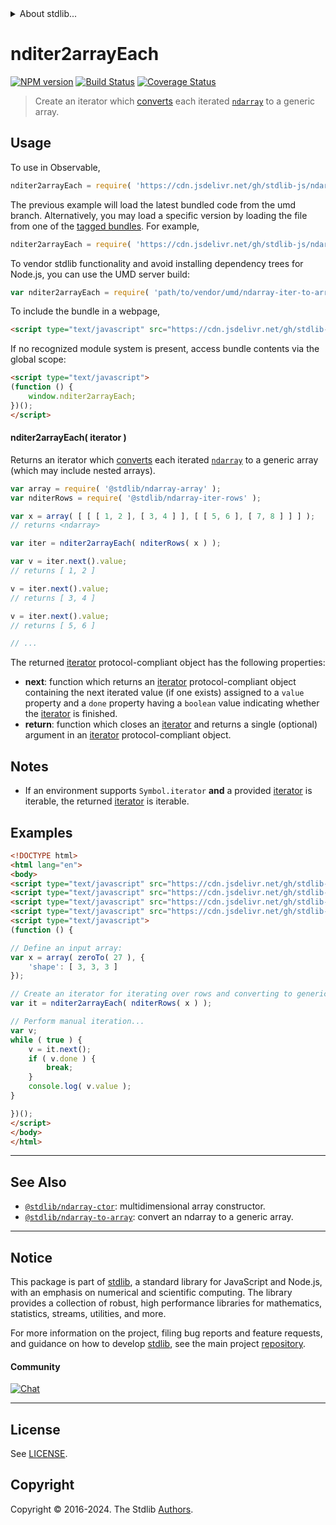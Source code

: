 <!--

@license Apache-2.0

Copyright (c) 2023 The Stdlib Authors.

Licensed under the Apache License, Version 2.0 (the "License");
you may not use this file except in compliance with the License.
You may obtain a copy of the License at

   http://www.apache.org/licenses/LICENSE-2.0

Unless required by applicable law or agreed to in writing, software
distributed under the License is distributed on an "AS IS" BASIS,
WITHOUT WARRANTIES OR CONDITIONS OF ANY KIND, either express or implied.
See the License for the specific language governing permissions and
limitations under the License.

-->


<details>
  <summary>
    About stdlib...
  </summary>
  <p>We believe in a future in which the web is a preferred environment for numerical computation. To help realize this future, we've built stdlib. stdlib is a standard library, with an emphasis on numerical and scientific computation, written in JavaScript (and C) for execution in browsers and in Node.js.</p>
  <p>The library is fully decomposable, being architected in such a way that you can swap out and mix and match APIs and functionality to cater to your exact preferences and use cases.</p>
  <p>When you use stdlib, you can be absolutely certain that you are using the most thorough, rigorous, well-written, studied, documented, tested, measured, and high-quality code out there.</p>
  <p>To join us in bringing numerical computing to the web, get started by checking us out on <a href="https://github.com/stdlib-js/stdlib">GitHub</a>, and please consider <a href="https://opencollective.com/stdlib">financially supporting stdlib</a>. We greatly appreciate your continued support!</p>
</details>

# nditer2arrayEach

[![NPM version][npm-image]][npm-url] [![Build Status][test-image]][test-url] [![Coverage Status][coverage-image]][coverage-url] <!-- [![dependencies][dependencies-image]][dependencies-url] -->

> Create an iterator which [converts][@stdlib/ndarray/to-array] each iterated [`ndarray`][@stdlib/ndarray/ctor] to a generic array.

<!-- Section to include introductory text. Make sure to keep an empty line after the intro `section` element and another before the `/section` close. -->

<section class="intro">

</section>

<!-- /.intro -->

<!-- Package usage documentation. -->



<section class="usage">

## Usage

To use in Observable,

```javascript
nditer2arrayEach = require( 'https://cdn.jsdelivr.net/gh/stdlib-js/ndarray-iter-to-array-each@umd/browser.js' )
```
The previous example will load the latest bundled code from the umd branch. Alternatively, you may load a specific version by loading the file from one of the [tagged bundles](https://github.com/stdlib-js/ndarray-iter-to-array-each/tags). For example,

```javascript
nditer2arrayEach = require( 'https://cdn.jsdelivr.net/gh/stdlib-js/ndarray-iter-to-array-each@v0.2.0-umd/browser.js' )
```

To vendor stdlib functionality and avoid installing dependency trees for Node.js, you can use the UMD server build:

```javascript
var nditer2arrayEach = require( 'path/to/vendor/umd/ndarray-iter-to-array-each/index.js' )
```

To include the bundle in a webpage,

```html
<script type="text/javascript" src="https://cdn.jsdelivr.net/gh/stdlib-js/ndarray-iter-to-array-each@umd/browser.js"></script>
```

If no recognized module system is present, access bundle contents via the global scope:

```html
<script type="text/javascript">
(function () {
    window.nditer2arrayEach;
})();
</script>
```

#### nditer2arrayEach( iterator )

Returns an iterator which [converts][@stdlib/ndarray/to-array] each iterated [`ndarray`][@stdlib/ndarray/ctor] to a generic array (which may include nested arrays).

```javascript
var array = require( '@stdlib/ndarray-array' );
var nditerRows = require( '@stdlib/ndarray-iter-rows' );

var x = array( [ [ [ 1, 2 ], [ 3, 4 ] ], [ [ 5, 6 ], [ 7, 8 ] ] ] );
// returns <ndarray>

var iter = nditer2arrayEach( nditerRows( x ) );

var v = iter.next().value;
// returns [ 1, 2 ]

v = iter.next().value;
// returns [ 3, 4 ]

v = iter.next().value;
// returns [ 5, 6 ]

// ...
```

The returned [iterator][mdn-iterator-protocol] protocol-compliant object has the following properties:

-   **next**: function which returns an [iterator][mdn-iterator-protocol] protocol-compliant object containing the next iterated value (if one exists) assigned to a `value` property and a `done` property having a `boolean` value indicating whether the [iterator][mdn-iterator-protocol] is finished.
-   **return**: function which closes an [iterator][mdn-iterator-protocol] and returns a single (optional) argument in an [iterator][mdn-iterator-protocol] protocol-compliant object.

</section>

<!-- /.usage -->

<!-- Package usage notes. Make sure to keep an empty line after the `section` element and another before the `/section` close. -->

<section class="notes">

## Notes

-   If an environment supports `Symbol.iterator` **and** a provided [iterator][mdn-iterator-protocol] is iterable, the returned [iterator][mdn-iterator-protocol] is iterable.

</section>

<!-- /.notes -->

<!-- Package usage examples. -->

<section class="examples">

## Examples

<!-- eslint no-undef: "error" -->

```html
<!DOCTYPE html>
<html lang="en">
<body>
<script type="text/javascript" src="https://cdn.jsdelivr.net/gh/stdlib-js/ndarray-array@umd/browser.js"></script>
<script type="text/javascript" src="https://cdn.jsdelivr.net/gh/stdlib-js/array-base-zero-to@umd/browser.js"></script>
<script type="text/javascript" src="https://cdn.jsdelivr.net/gh/stdlib-js/ndarray-iter-rows@umd/browser.js"></script>
<script type="text/javascript" src="https://cdn.jsdelivr.net/gh/stdlib-js/ndarray-iter-to-array-each@umd/browser.js"></script>
<script type="text/javascript">
(function () {

// Define an input array:
var x = array( zeroTo( 27 ), {
    'shape': [ 3, 3, 3 ]
});

// Create an iterator for iterating over rows and converting to generic arrays:
var it = nditer2arrayEach( nditerRows( x ) );

// Perform manual iteration...
var v;
while ( true ) {
    v = it.next();
    if ( v.done ) {
        break;
    }
    console.log( v.value );
}

})();
</script>
</body>
</html>
```

</section>

<!-- /.examples -->

<!-- Section to include cited references. If references are included, add a horizontal rule *before* the section. Make sure to keep an empty line after the `section` element and another before the `/section` close. -->

<section class="references">

</section>

<!-- /.references -->

<!-- Section for related `stdlib` packages. Do not manually edit this section, as it is automatically populated. -->

<section class="related">

* * *

## See Also

-   <span class="package-name">[`@stdlib/ndarray-ctor`][@stdlib/ndarray/ctor]</span><span class="delimiter">: </span><span class="description">multidimensional array constructor.</span>
-   <span class="package-name">[`@stdlib/ndarray-to-array`][@stdlib/ndarray/to-array]</span><span class="delimiter">: </span><span class="description">convert an ndarray to a generic array.</span>

</section>

<!-- /.related -->

<!-- Section for all links. Make sure to keep an empty line after the `section` element and another before the `/section` close. -->


<section class="main-repo" >

* * *

## Notice

This package is part of [stdlib][stdlib], a standard library for JavaScript and Node.js, with an emphasis on numerical and scientific computing. The library provides a collection of robust, high performance libraries for mathematics, statistics, streams, utilities, and more.

For more information on the project, filing bug reports and feature requests, and guidance on how to develop [stdlib][stdlib], see the main project [repository][stdlib].

#### Community

[![Chat][chat-image]][chat-url]

---

## License

See [LICENSE][stdlib-license].


## Copyright

Copyright &copy; 2016-2024. The Stdlib [Authors][stdlib-authors].

</section>

<!-- /.stdlib -->

<!-- Section for all links. Make sure to keep an empty line after the `section` element and another before the `/section` close. -->

<section class="links">

[npm-image]: http://img.shields.io/npm/v/@stdlib/ndarray-iter-to-array-each.svg
[npm-url]: https://npmjs.org/package/@stdlib/ndarray-iter-to-array-each

[test-image]: https://github.com/stdlib-js/ndarray-iter-to-array-each/actions/workflows/test.yml/badge.svg?branch=v0.2.0
[test-url]: https://github.com/stdlib-js/ndarray-iter-to-array-each/actions/workflows/test.yml?query=branch:v0.2.0

[coverage-image]: https://img.shields.io/codecov/c/github/stdlib-js/ndarray-iter-to-array-each/main.svg
[coverage-url]: https://codecov.io/github/stdlib-js/ndarray-iter-to-array-each?branch=main

<!--

[dependencies-image]: https://img.shields.io/david/stdlib-js/ndarray-iter-to-array-each.svg
[dependencies-url]: https://david-dm.org/stdlib-js/ndarray-iter-to-array-each/main

-->

[chat-image]: https://img.shields.io/gitter/room/stdlib-js/stdlib.svg
[chat-url]: https://app.gitter.im/#/room/#stdlib-js_stdlib:gitter.im

[stdlib]: https://github.com/stdlib-js/stdlib

[stdlib-authors]: https://github.com/stdlib-js/stdlib/graphs/contributors

[umd]: https://github.com/umdjs/umd
[es-module]: https://developer.mozilla.org/en-US/docs/Web/JavaScript/Guide/Modules

[deno-url]: https://github.com/stdlib-js/ndarray-iter-to-array-each/tree/deno
[deno-readme]: https://github.com/stdlib-js/ndarray-iter-to-array-each/blob/deno/README.md
[umd-url]: https://github.com/stdlib-js/ndarray-iter-to-array-each/tree/umd
[umd-readme]: https://github.com/stdlib-js/ndarray-iter-to-array-each/blob/umd/README.md
[esm-url]: https://github.com/stdlib-js/ndarray-iter-to-array-each/tree/esm
[esm-readme]: https://github.com/stdlib-js/ndarray-iter-to-array-each/blob/esm/README.md
[branches-url]: https://github.com/stdlib-js/ndarray-iter-to-array-each/blob/main/branches.md

[stdlib-license]: https://raw.githubusercontent.com/stdlib-js/ndarray-iter-to-array-each/main/LICENSE

[mdn-iterator-protocol]: https://developer.mozilla.org/en-US/docs/Web/JavaScript/Reference/Iteration_protocols#The_iterator_protocol

[@stdlib/ndarray/ctor]: https://github.com/stdlib-js/ndarray-ctor/tree/umd

[@stdlib/ndarray/to-array]: https://github.com/stdlib-js/ndarray-to-array/tree/umd

<!-- <related-links> -->

<!-- </related-links> -->

</section>

<!-- /.links -->
